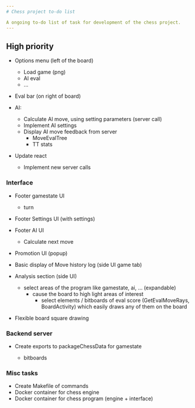 ```yaml
---
# Chess project to-do list

A ongoing to-do list of task for development of the chess project.
---
```


## High priority

- Options menu (left of the board)

  - Load game (png)
  - AI eval
  - ...

- Eval bar (on right of board)

- AI:

  - Calculate AI move, using setting parameters (server call)
  - Implement AI settings
  - Display AI move feedback from server
    - MoveEvalTree
    - TT stats

- Update react
  - Implement new server calls

### Interface

- Footer gamestate UI
  - turn
- Footer Settings UI (with settings)
- Footer AI UI

  - Calculate next move

- Promotion UI (popup)

- Basic display of Move history log (side UI game tab)
- Analysis section (side UI)

  - select areas of the program like gamestate, ai, ... (expandable)
    - cause the board to high light areas of interest
      - select elements / bitboards of eval score (GetEvalMoveRays, BoardActivity) which easily draws any of them on the board

- Flexible board square drawing

### Backend server

- Create exports to packageChessData for gamestate

  - bitboards

### Misc tasks

- Create Makefile of commands
- Docker container for chess engine
- Docker container for chess program (engine + interface)
